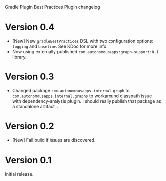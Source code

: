 Gradle Plugin Best Practices Plugin changelog

# Version 0.4
* [New] New `gradleBestPractices` DSL with two configuration options: `logging` and `baseline`. See KDoc for more info.
* Now using externally-published `com.autonomousapps:graph-support:0.1` library.

# Version 0.3
* Changed package `com.autonomousapps.internal.graph` to `com.autonomousapps.internal.graphs` to workaround classpath
  issue with dependency-analysis plugin. I should really publish that package as a standalone artifact...

# Version 0.2
* [New] Fail build if issues are discovered.

# Version 0.1
Initial release.
